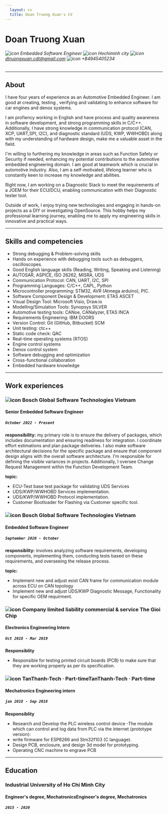 ```yaml
---
  layout: cv
  title: Doan Truong Xuan's CV  
---
```

# Doan Truong Xuan

###### ![icon](https://cdn-icons-png.flaticon.com/128/6009/6009939.png) Embedded Software Engineer   ![icon](https://cdn-icons-png.flaticon.com/128/3425/3425073.png) Hochiminh city   ![icon](https://cdn-icons-png.flaticon.com/128/5968/5968534.png) dtruongxuan.cdt@gmail.com   ![icon](https://cdn-icons-png.flaticon.com/128/12549/12549243.png) +84945405234

---

## About

I have four years of experience as an Automotive Embedded Engineer. I am good at creating, testing , verifying and validating to enhance software for car engines and denox systems. 

I am profiency working in English and have process and quality awareness in software development, and strong programming skills in C/C++. Additionally, I have strong knowledge in communication protocol (CAN, XCP, UART,SPI, I2C), and diagnostic standard (UDS, KWP, WWHOBD) along with my understanding of hardware design, make me a valuable asset in the field. 

I'm willing to furthering my knowledge in areas such as Function Safety or Security if needed, enhancing my potential contributions to the automotive embedded engineering domain. I am good at teamwork which is crucial in automotive industry. Also, I am a self-motivated, lifelong learner who is constantly keen to increase my knowledge and abilities.

Right now, I am working on a Diagnostic Stack to meet the requirements of a JOEM for their ECU/DCU, enabling communication with their Diagnostic tester tool.

Outside of work, I enjoy trying new technologies and engaging in hands-on projects as a DIY or investigating OpenSource. This hobby helps my professional learning journey, enabling me to apply my engineering skills in innovative and practical ways.

---

## Skills and competencies

- Strong debugging & Problem-solving skills
- Hands on experience with debugging tools such as debuggers, oscilloscopes.
- Good English language skills (Reading, Writing, Speaking and Listening)
- AUTOSAR, ASPICE, ISO 26262, MISRA, UDS
- Communication Protocol: CAN, UART, I2C, SPI
- Programming Languages: C/C++, CAPL, Python
- Microcontroller programming: STM32, AVR (Atmega arduino), PIC.
- Software Component Design & Development: ETAS ASCET
- Visual Design Tool: Microsoft Visio, Draw.io
- Modelling/Simulation Tools: Synopsys SILVER
- Automotive testing tools: CANoe, CANalyzer, ETAS INCA
- Requirements Engineering: IBM DOORS
- Version Control: Git (GitHub, Bitbucket) SCM
- Unit testing: ctc++
- Static code check: QAC
- Real-time operating systems (RTOS)
- Engine control systems
- Denox control system
- Software debugging and optimization
- Cross-functional collaboration
- Embedded hardware knowledge

---

## Work experiences

### ![icon](https://upload.wikimedia.org/wikipedia/commons/thumb/1/16/Bosch-logo.svg/433px-Bosch-logo.svg.png) Bosch Global Software Technologies Vietnam

#### Senior Embedded Software Engineer

##### `October 2022 - Present`

**responsibility:** my primary role is to ensure the delivery of packages, which includes documentation and ensuring readiness for integration. I coordinate effort estimations and plan package deliveries. I also make software architectural decisions for the specific package and ensure that component design aligns with the overall software architecture. I'm responsible for defining the visible variances in projects. Additionally, I oversee Change Request Management within the Function Development Team.

**topic:**

- ECU-Test base test package for validating UDS Services
- UDS/KWP/WWHOBD Services implementation.
- UDS/KWP/WWHOBD Protocol implementation.
- Customer Bootloader for Flashing via Customer specific tool.

### ![icon](https://upload.wikimedia.org/wikipedia/commons/thumb/1/16/Bosch-logo.svg/433px-Bosch-logo.svg.png) Bosch Global Software Technologies Vietnam

#### Embedded Software Engineer

##### `September 2020 - October`

**responsiblity:** involves analyzing software requirements, developing components, implementing them, conducting tests based on these requirements, and overseeing the release process.

**topic:**

- Implement new and adjust exist CAN frame for communication module across ECU on CAN topology
- Implement new and adjust UDS/KWP Diagnostic Message, Functionality for specific OEM requirment.

### ![icon](https://theme.hstatic.net/1000292825/1000385496/14/logo.png?v=168) Company limited liability commercial & service The Gioi Chip

#### Electronics Engineering Intern

##### `Oct 2018 - Mar 2019`

**Responsiblity**

- Responsible for testing printed circuit boards (PCB) to make sure that they are working properly as per its specification.

### ![icon](https://tanthanh-tech.vn/wp-content/uploads/2021/07/tech-logo-ko-nen-ngang-1.png) TanThanh-Tech · Part-timeTanThanh-Tech · Part-time

#### Mechatronics Engineering intern

##### `jan 2018 - Sep 2018`

**Responsiblity**

- Research and Develop the PLC wireless control device -The module which can control and log data from PLC via the internet (prototype version):
- write firmware for ESP8266 and Stm32f103 (C language).
- Design PCB, enclosure, and design 3d model for prototyping.
- Operating CNC machine to engrave PCB

---

## Education

### Industrial University of Ho Chi Minh City

#### Engineer's degree, MechatronicsEngineer's degree, Mechatronics 

##### `2015 - 2020`
